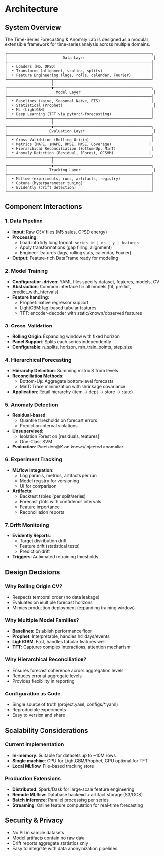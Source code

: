 # Architecture

## System Overview

The Time-Series Forecasting & Anomaly Lab is designed as a modular, extensible framework for time-series analysis across multiple domains.

```
┌─────────────────────────────────────────────────────────────────┐
│                         Data Layer                               │
├─────────────────────────────────────────────────────────────────┤
│  • Loaders (M5, OPSD)                                           │
│  • Transforms (alignment, scaling, splits)                      │
│  • Feature Engineering (lags, rolls, calendar, Fourier)         │
└────────────────────┬────────────────────────────────────────────┘
                     │
┌────────────────────▼────────────────────────────────────────────┐
│                      Model Layer                                 │
├─────────────────────────────────────────────────────────────────┤
│  • Baselines (Naive, Seasonal Naive, ETS)                       │
│  • Statistical (Prophet)                                         │
│  • ML (LightGBM)                                                │
│  • Deep Learning (TFT via pytorch-forecasting)                  │
└────────────────────┬────────────────────────────────────────────┘
                     │
┌────────────────────▼────────────────────────────────────────────┐
│                   Evaluation Layer                               │
├─────────────────────────────────────────────────────────────────┤
│  • Cross-Validation (Rolling Origin)                            │
│  • Metrics (MAPE, sMAPE, RMSE, MASE, Coverage)                 │
│  • Hierarchical Reconciliation (Bottom-Up, MinT)                │
│  • Anomaly Detection (Residual, IForest, OCSVM)                │
└────────────────────┬────────────────────────────────────────────┘
                     │
┌────────────────────▼────────────────────────────────────────────┐
│                   Tracking Layer                                 │
├─────────────────────────────────────────────────────────────────┤
│  • MLflow (experiments, runs, artifacts, registry)              │
│  • Optuna (hyperparameter tuning)                               │
│  • Evidently (drift detection)                                  │
└─────────────────────────────────────────────────────────────────┘
```

## Component Interactions

### 1. Data Pipeline
- **Input**: Raw CSV files (M5 sales, OPSD energy)
- **Processing**:
  - Load into tidy long format: `series_id | ds | y | features`
  - Apply transformations (gap filling, alignment)
  - Engineer features (lags, rolling stats, calendar, Fourier)
- **Output**: Feature-rich DataFrame ready for modeling

### 2. Model Training
- **Configuration-driven**: YAML files specify dataset, features, models, CV
- **Abstraction**: Common interface for all models (fit, predict, predict_with_intervals)
- **Feature handling**:
  - Prophet: native regressor support
  - LightGBM: lag-based tabular features
  - TFT: encoder-decoder with static/known/observed features

### 3. Cross-Validation
- **Rolling Origin**: Expanding window with fixed horizon
- **Panel Support**: Splits each series independently
- **Configurable**: n_splits, horizon, min_train_points, step_size

### 4. Hierarchical Forecasting
- **Hierarchy Definition**: Summing matrix S from levels
- **Reconciliation Methods**:
  - Bottom-Up: Aggregate bottom-level forecasts
  - MinT: Trace minimization with shrinkage covariance
- **Application**: Retail hierarchy (item → dept → store → state)

### 5. Anomaly Detection
- **Residual-based**:
  - Quantile thresholds on forecast errors
  - Prediction interval violations
- **Unsupervised**:
  - Isolation Forest on [residuals, features]
  - One-Class SVM
- **Evaluation**: Precision@K on known/injected anomalies

### 6. Experiment Tracking
- **MLflow Integration**:
  - Log params, metrics, artifacts per run
  - Model registry for versioning
  - UI for comparison
- **Artifacts**:
  - Backtest tables (per split/series)
  - Forecast plots with confidence intervals
  - Feature importance
  - Reconciliation reports

### 7. Drift Monitoring
- **Evidently Reports**:
  - Target distribution drift
  - Feature drift (statistical tests)
  - Prediction drift
- **Triggers**: Automated retraining thresholds

## Design Decisions

### Why Rolling Origin CV?
- Respects temporal order (no data leakage)
- Evaluates on multiple forecast horizons
- Mimics production deployment (expanding training window)

### Why Multiple Model Families?
- **Baselines**: Establish performance floor
- **Prophet**: Interpretable, handles holidays/events
- **LightGBM**: Fast, handles tabular features well
- **TFT**: Captures complex interactions, attention mechanism

### Why Hierarchical Reconciliation?
- Ensures forecast coherence across aggregation levels
- Reduces error at aggregate levels
- Provides flexibility in reporting

### Configuration as Code
- Single source of truth (project.yaml, configs/*.yaml)
- Reproducible experiments
- Easy to version and share

## Scalability Considerations

### Current Implementation
- **In-memory**: Suitable for datasets up to ~10M rows
- **Single machine**: CPU for LightGBM/Prophet, GPU optional for TFT
- **Local MLflow**: File-based tracking store

### Production Extensions
- **Distributed**: Spark/Dask for large-scale feature engineering
- **Remote MLflow**: Database backend + artifact storage (S3/GCS)
- **Batch inference**: Parallel processing per series
- **Streaming**: Online feature computation for real-time forecasting

## Security & Privacy
- No PII in sample datasets
- Model artifacts contain no raw data
- Drift reports aggregate statistics only
- Easy to integrate with data anonymization pipelines
